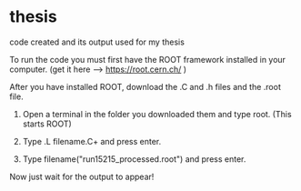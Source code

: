 # thesis
code created and its output used for my thesis

To run the code you must first have the ROOT framework installed in your computer. (get it here --> https://root.cern.ch/ )

After you have installed ROOT, download the .C and .h files and the .root file.

1. Open a terminal in the folder you downloaded them and type root. (This starts ROOT)

2. Type .L filename.C+ and press enter.

3. Type filename("run15215_processed.root") and press enter.

Now just wait for the output to appear! 
